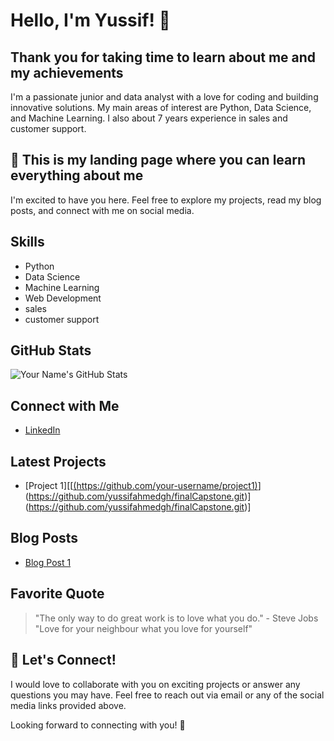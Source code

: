 
<!-- Your Name -->
# Hello, I'm Yussif! 👋
## Thank you for taking time to learn about me and my achievements
<!-- A brief introduction about yourself -->
I'm a passionate junior and data analyst with a love for coding and building innovative solutions. My main areas of interest are Python, Data Science, and Machine Learning. I also about 7 years experience in sales and customer support.

<!-- Call to Action -->
## 🚀 This is my landing page where you can learn everything about me

I'm excited to have you here. Feel free to explore my projects, read my blog posts, and connect with me on social media.

<!-- Your Skills -->
## Skills
- Python
- Data Science
- Machine Learning
- Web Development
- sales
- customer support

<!-- Your GitHub Stats -->
## GitHub Stats
![Your Name's GitHub Stats](https://github-readme-stats.vercel.app/api?username=yussifahmedgh&show_icons=true&theme=dracula)

<!-- Connect with me -->
## Connect with Me
- [LinkedIn](linkedin.com/in/yussif-ahmed-1ba501196)


<!-- Your Latest Projects -->
## Latest Projects
- [Project 1][[[(https://github.com/your-username/project1)](https://github.com/yussifahmedgh/finalCapstone.git)](https://github.com/yussifahmedgh/finalCapstone.git)](https://github.com/yussifahmedgh/finalCapstone.git)]


<!-- Your Blog Posts -->
## Blog Posts
- [Blog Post 1](empty)


<!-- Your Favorite Quote -->
## Favorite Quote
> "The only way to do great work is to love what you do." - Steve Jobs
> "Love for your neighbour what you love for yourself"

<!-- Call to Action -->
## 💌 Let's Connect!
I would love to collaborate with you on exciting projects or answer any questions you may have. Feel free to reach out via email or any of the social media links provided above.

Looking forward to connecting with you! 🌟
